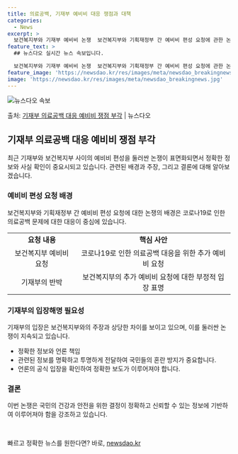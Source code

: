 ```yaml
---
title: 의료공백, 기재부 예비비 대응 쟁점과 대책
categories:
  - News
excerpt: >
  보건복지부와 기재부 예비비 논쟁  보건복지부와 기획재정부 간 예비비 편성 요청에 관한 논쟁이 일고 있습니다.…
feature_text: >
  ## 뉴스다오 실시간 뉴스 속보입니다.

  보건복지부와 기재부 예비비 논쟁  보건복지부와 기획재정부 간 예비비 편성 요청에 관한 논쟁이 일고 있습니다.…
feature_image: 'https://newsdao.kr/res/images/meta/newsdao_breakingnews.jpg'
image: 'https://newsdao.kr/res/images/meta/newsdao_breakingnews.jpg'
---
```


![뉴스다오 속보](https://newsdao.kr/res/images/meta/newsdao_breakingnews.jpg)

<p>출처: <a href="https://newsdao.kr/4529" rel="dofollow">기재부 의료공백 대응 예비비 쟁점 부각</a> | 뉴스다오</p>

<h2 data-ke-size="size26">기재부 의료공백 대응 예비비 쟁점 부각</h2>
<p data-ke-size="size16">최근 기재부와 보건복지부 사이의 예비비 편성을 둘러싼 논쟁이 표면화되면서 정확한 정보와 사실 확인이 중요시되고 있습니다. 관련된 배경과 주장, 그리고 결론에 대해 알아보겠습니다.</p>

<h3>예비비 편성 요청 배경</h3>
<p data-ke-size="size16">보건복지부와 기획재정부 간 예비비 편성 요청에 대한 논쟁의 배경은 코로나19로 인한 의료공백 문제에 대한 대응이 중심에 있습니다.</p>

<table>
	<tr>
		<td style="text-align: center; height: 17px;"><b>요청 내용</b></td>
		<td style="text-align: center; height: 17px;"><b>핵심 사안</b></td>
	</tr>
	<tr>
		<td style="text-align: center; height: 17px;">보건복지부 예비비 요청</td>
		<td style="text-align: center; height: 17px;">코로나19로 인한 의료공백 대응을 위한 추가 예비비 요청</td>
	</tr>
	<tr>
		<td style="text-align: center; height: 17px;">기재부의 반박</td>
		<td style="text-align: center; height: 17px;">보건복지부의 추가 예비비 요청에 대한 부정적 입장 표명</td>
	</tr>
</table>

<h3>기재부의 입장해명 필요성</h3>
<p data-ke-size="size16">기재부의 입장은 보건복지부와의 주장과 상당한 차이를 보이고 있으며, 이를 둘러싼 논쟁이 지속되고 있습니다.</p>

<ul>
	<li>정확한 정보와 언론 책임</li>
	<li>관련된 정보를 명확하고 투명하게 전달하여 국민들의 혼란 방지가 중요합니다.</li>
	<li>언론의 공식 입장을 확인하여 정확한 보도가 이루어져야 합니다.</li>
</ul>

<h3>결론</h3>
<p data-ke-size="size16">이번 논쟁은 국민의 건강과 안전을 위한 결정이 정확하고 신뢰할 수 있는 정보에 기반하여 이루어져야 함을 강조하고 있습니다.</p>
<p data-ke-size="size16">&nbsp;</p> 

빠르고 정확한 뉴스를 원한다면? 바로, <a href="https://newsdao.kr" rel="dofollow">newsdao.kr</a>


